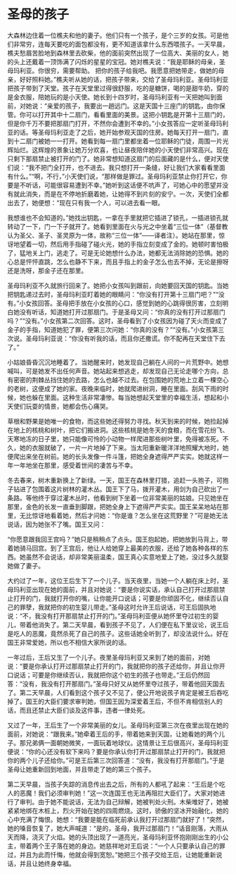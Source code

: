# 圣母的孩子

大森林边住着一位樵夫和他的妻子。他们只有一个孩子，是个三岁的女孩。可是他们非常穷，连每天要吃的面包都没有，更不知道该拿什么东西喂孩子。一天早晨，樵夫愁眉苦脸地到森林里去砍柴，他的面前突然出现了一位高大、美丽的女人，她的头上还戴着一顶饰满了闪烁的星星的宝冠。她对樵夫说：“我是耶稣的母亲，圣母玛利亚。你很穷，需要帮助。 把你的孩子给我吧。我愿意把她带走，做她的母亲，好好照料她。”樵夫听从她的话，把孩子带来，交给了圣母玛利亚。圣母玛利亚把孩子带到了天堂。孩子在天堂里过得很舒服，吃的是糖饼，喝的是甜牛奶，穿的是金衣服，陪她玩的是小天使。她长到十四岁时，圣母玛利亚有一天把她叫到面前，对她说：“亲爱的孩子，我要出一趟远门。这是天国十三座门的钥匙，由你保管。你可以打开其中十二扇门，看看里面的美景。这把小钥匙是开第十三扇门的，但是你千万不要把那扇门打开，不然你会遭到不幸的。”小女孩答应一定听圣母玛利亚的话。等圣母玛利亚走了之后，她开始参观天国的住房。她每天打开一扇门，直到十二扇门被她一一打开。她看到每一扇门里都坐着一位耶稣的门徒，周围一片光辉灿烂。这辉煌的景象让她万分欢喜，也让昼夜陪伴她的小天使们非常高兴。现在只剩下那扇禁止被打开的门了。她非常想知道这扇门的后面藏的是什么，便对天使们说：“我不把门全打开，也不进去。我只想打开一条缝，好让我们大家看看里面有什么。”“啊，不行，”小天使们说，“那样做是罪过。圣母玛利亚禁止你打开它，你要是不听话，可能很容易遭到不幸。”她听到这话便不吭声了，可她心中的愿望并没有就此消失，而是在不停地折磨着她，让她得不到片刻的安宁。一次，天使们全都出去了，她便想：“现在只有我一个人，可以进去看一眼。 

我想谁也不会知道的。”她找出钥匙，一拿在手里就把它插进了锁孔，一插进锁孔就转动了一下，门一下子就开了。她看到里面在火与光之中坐着“三位一体”（基督教认为圣父、圣子、圣灵原为一体，故称“三位一体”――译者注）。她站在那里，惊讶地望着一切，然后用手指碰了碰火光，她的手指立刻变成了金的。她顿时害怕极了，猛地关上门，逃走了。可是无论她想什么办法，她都无法消除她的恐惧。她的心总是怦怦直跳，怎么也静不下来，而且手指上的金子怎么也去不掉，无论是擦呀还是洗呀，那金子还在那里。 

圣母玛利亚不久就旅行回来了。她把小女孩叫到跟前，向她要回天国的钥匙。当她把钥匙递过去时，圣母玛利亚盯着她的眼睛问：“你没有打开第十三扇门吧？”“没有。”小女孩回答。圣母把手放在小女孩的心口，感觉到她的心跳得很厉害，立刻明白她没有听话，知道她打开过那扇门。于是圣母又问：“你真的没有打开过那扇门吗？”“没有。”小女孩第二次回答。这时，圣母看到了小女孩因为碰了天火而变成了金子的手指，知道她犯了罪，便第三次问她：“你真的没有？”“没有。”小女孩第三次说。圣母玛利亚说：“你没有听我的话，而且你还撒谎。你不配再在天堂住下去了。” 

小姑娘昏昏沉沉地睡着了。当她醒来时，她发现自己躺在人间的一片荒野中。她想喊叫，可是她发不出任何声音。她站起来想逃走，却发现自己无论走哪个方向，总有密密的荆棘丛挡住她的去路，怎么也越不过去。在包围她的荒地上立着一棵空心的老树，这便成了她的家。夜晚来临时，她就爬进树洞，睡在里面。刮风下雨的时候，她也躲在里面。这种生活非常凄惨。每当她想起天堂里的幸福生活，想起和小天使们玩耍的情景，她都会伤心痛哭。 

草根和野果是她唯一的食物，而这些她还得努力寻找。秋天到来的时候，她捡起掉在地上的核桃和树叶，把它们搬进洞。这些核桃是她冬天的食粮，而在雪花纷飞、天寒地冻的日子里，她只能像可怜的小动物一样爬进那些树叶里，免得被冻死。不久，她的衣服就破了，一片一片地掉了下来。当太阳重新暖洋洋地照耀大地时，她便爬出来坐在树前。她的长头发像一件斗篷，把她全身遮得严严实实。她就这样一年一年地坐在那里，感受着世间的凄苦与不幸。 

冬去春来，树木重新换上了新绿。一天，国王在森林里打猎，追赶一头狍子，可狍子钻进了包围着这片树林的灌木丛。国王下了马，拨开灌木，用剑为自己砍出了一条路。等他终于穿过灌木丛时，他看到树下坐着一位非常美丽的姑娘。只见她坐在那里，金色的长发一直垂到脚跟，把她全身上下遮得严严实实。国王呆呆地站在那里，无比惊讶地看着她，然后才问她：“你是谁？怎么坐在这荒野里？”可是她无法说话，因为她张不了嘴。国王又问： 

“你愿意跟我回王宫吗？”她只是稍稍点了点头。国王抱起她，把她放到马背上，带着她骑马回宫。到了王宫后，他让人给她穿上最美的衣服，还给了她各种各样的东西。她虽然不会说话，却非常美丽温柔，国王真心实意地爱上了她，没过多久就娶她做了妻子。 

大约过了一年，这位王后生下了一个儿子。当天夜里，当她一个人躺在床上时，圣母玛利亚出现在她的面前，并且对她说：“要是你说实话，承认自己打开过那扇禁止打开的门，我就打开你的嘴，让你能开口说话；可要是你顽固不化，继续否认自己的罪孽，我就把你的初生婴儿带走。”圣母这时允许王后说话，可王后固执地说：“不，我没有打开那扇禁止打开的门。”圣母玛利亚便从她怀里夺过初生的婴儿，带着他消失了。第二天早晨，看到孩子不见了，人们便在私下里议论，说王后是吃人的恶魔，竟然杀死了自己的孩子。这些话她全听到了，却没法说什么。好在国王非常爱她，所以也不相信大家所说的话。 

一年过后，王后又生了一个儿子。夜里圣母玛利亚又来到了她的面前，对她说：“要是你承认打开过那扇禁止打开的门，我就把你的孩子还给你，并且让你开口说话；可要是你继续否认，我就把你这个初生的孩子也带走。”王后仍然回答：“没有，我没有打开那扇门。”圣母只好又从她怀里夺过孩子，带着他回天国去了。第二天早晨，人们看到这个孩子又不见了，便公开地说孩子肯定是被王后吞吃掉了。国王的大臣们要求审判她，但国王因为深爱着王后，不但不肯相信别人的话，而且还禁止大臣们谈及这件事，违者一律处死。 

又过了一年，王后生了一个非常美丽的女儿。圣母玛利亚第三次在夜里出现在她的面前，对她说：“跟我来。”她牵着王后的手，带着她来到天国，让她看她的两个儿子。那兄弟俩一面朝她微笑，一面玩着地球仪。这情景让王后很高兴，圣母玛利亚便说：“你的心还没有软下来吗？要是你承认你打开过那扇禁止打开的门，我就把你的两个儿子还给你。”可是王后第三次回答道：“没有，我没有打开那扇门。”于是圣母让她重新回到地面，并且带走了她的第三个孩子。 

第二天早晨，当孩子失踪的消息传出去之后，所有的人都吼了起来：“王后是个吃人的恶魔！我们必须审判她！”这一次连国王也无法再阻拦大臣们了。大家对她进行了审判。由于她不能说话，无法为自己辩解，她被判处火刑。木柴堆好了，她被紧紧地绑在木桩上，烈火开始在她的四周燃烧。这时，骄傲的坚冰开始融化，她的心中充满了悔恨。她想：“我要是能在临死前承认我打开过那扇门就好了！”突然，她的嗓音恢复了，她大声喊道：“是的，圣母，我开过那扇门！”话音刚落，大雨从天而降，浇灭了火焰。她的头顶出现了一道亮光，圣母玛利亚怀抱刚刚出生的小公主，带着两个王子落在她的身边。她慈祥地对王后说：“一个人只要承认自己的罪过，并且为此而忏悔，他就会得到宽恕。”她把三个孩子交给王后，让她能重新说话，并且让她终身幸福。 
